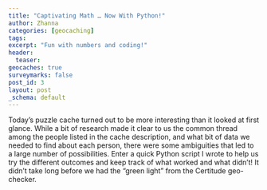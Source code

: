```yaml
---
title: "Captivating Math … Now With Python!"
author: Zhanna
categories: [geocaching]
tags:
excerpt: "Fun with numbers and coding!"
header:
  teaser:
geocaches: true
surveymarks: false
post_id: 3
layout: post
_schema: default
---
```


Today’s puzzle cache turned out to be more interesting than it looked at first glance. While a bit of research made it clear to us the common thread among the people listed in the cache description, and what bit of data we needed to find about each person, there were some ambiguities that led to a large number of possibilities. Enter a quick Python script I wrote to help us try the different outcomes and keep track of what worked and what didn’t! It didn’t take long before we had the “green light” from the Certitude geo-checker.
